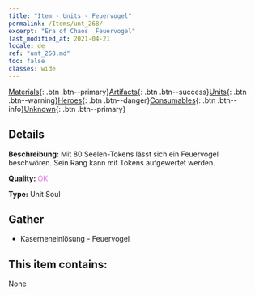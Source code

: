 ```yaml
---
title: "Item - Units - Feuervogel"
permalink: /Items/unt_268/
excerpt: "Era of Chaos  Feuervogel"
last_modified_at: 2021-04-21
locale: de
ref: "unt_268.md"
toc: false
classes: wide
---
```

 [Materials](/de/Items/){: .btn .btn--primary}[Artifacts](/de/Items/Artifacts/){: .btn .btn--success}[Units](/de/Items/Units/){: .btn .btn--warning}[Heroes](/de/Items/Heroes/){: .btn .btn--danger}[Consumables](/de/Items/Consumables/){: .btn .btn--info}[Unknown](/de/Items/Unknown/){: .btn .btn--primary}

## Details
 **Beschreibung:** Mit 80 Seelen-Tokens lässt sich ein Feuervogel beschwören. Sein Rang kann mit Tokens aufgewertet werden.

 **Quality:** <span style="color: #DA70D6">OK</span>

 **Type:** Unit Soul

## Gather

*    Kaserneneinlösung - Feuervogel 

## This item contains:

  None

